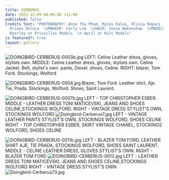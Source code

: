 ```yaml
---
title: CERBERUS
date: 2022-12-09 08:06:00 +11:00
published: false
Credits Text: "PHOTOGRAPHY: Anne Thu Pham, Myles Kalus, Olivia Repaci  \n STYLING:
  Oriana Deluca  \nMAKEUP: Carly Lim  \nHAIR: Jesse Wakenshaw  \nMODELS: Kristina
  Byerley at Priscillas Models  \n April at Kult Models"
is featured?: true
layout: gallery
---
```


![DOINGBIRD-CERBERUS-0003b.jpg](/uploads/DOINGBIRD-CERBERUS-0003b.jpg)
LEFT: Celine Leather dress, gloves, stylists own. MIDDLE: Celine Leather dress, gloves, stylists own. Celine Jacket. Belt, stylist's own. pants, Diesel. shoes, Celine. RIGHT: blazer, Tom Ford. Stockings, Wolford

![DOINGBIRD-CERBERUS-0004.jpg](/uploads/DOINGBIRD-CERBERUS-0004.jpg)
Blazer, Tom Ford. Leather shirt, Aje. Tie, Prada. Stockings, Wolford. Shoes, Saint Laurent.

![DOINGBIRD-CERBERUS-0007b.jpg](/uploads/DOINGBIRD-CERBERUS-0007b.jpg)
LEFT - TOP CHRISTOPHER ESBER. MIDDLE - LEATHER DRESS TONI MATICEVSKI, JEANS AND SHOES CELINE,STOCKINGS WOLFORD. RIGHT - VINTAGE DRESS STYLIST’S OWN, STOCKINGS WOLFORD
![Doingbird-Cerberus7.jpg](/uploads/Doingbird-Cerberus7.jpg)
LEFT - VINTAGE LEATHER PANTS STYLIST’S OWN, STOCKINGS WOLFORD, SHOES CELINE
RIGHT - TOP CHRISTOPHER ESBER, SKIRT VINTAGE CHANEL, STOCKINGS WOLFORD, SHOES CELINE

![DOINGBIRD-CERBERUS-0011b.jpg](/uploads/DOINGBIRD-CERBERUS-0011b.jpg)
LEFT - BLAZER TOM FORD, LEATHER SHIRT AJE, TIE PRADA, STOCKINGS WOLFORD, SHOES SAINT LAURENT. MIDDLE - CELINE LEATHER DRESS, GLOVES STYLIST’S OWN. RIGHT - BLAZER TOM FORD
![DOINGBIRD-CERBERUS-0012.jpg](/uploads/DOINGBIRD-CERBERUS-0012.jpg)
LEFT - LEATHER DRESS TONI MATICEVSKI, JEANS AND SHOES CELINE,STOCKINGS WOLFORD RIGHT - VINTAGE DRESS STYLIST’S OWN
![Doingbird-Cerberus73.jpg](/uploads/Doingbird-Cerberus73.jpg)




